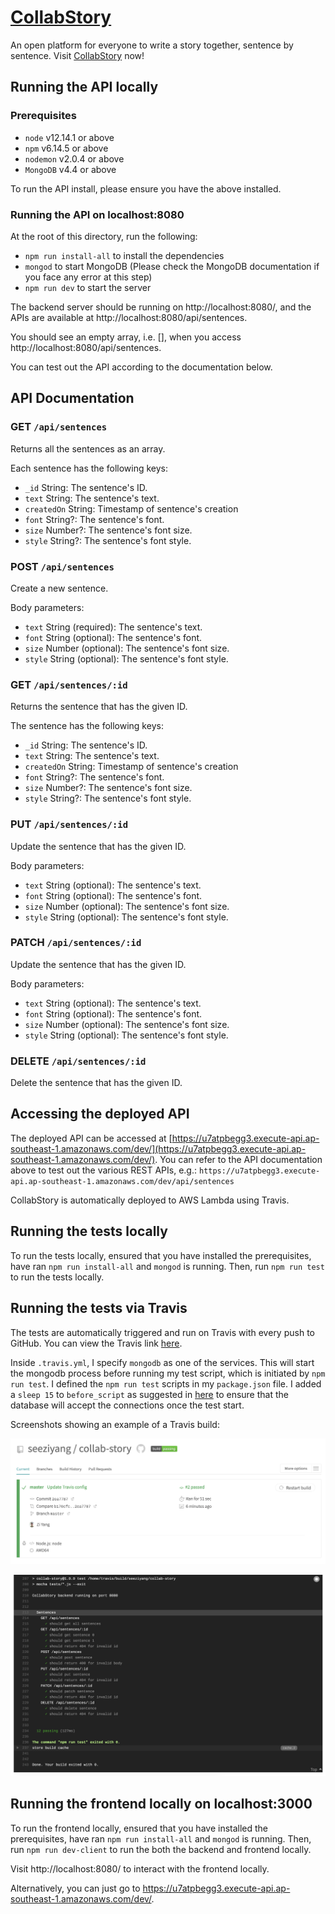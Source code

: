 # [CollabStory](https://u7atpbegg3.execute-api.ap-southeast-1.amazonaws.com/dev/)

An open platform for everyone to write a story together, sentence by sentence. Visit [CollabStory](https://u7atpbegg3.execute-api.ap-southeast-1.amazonaws.com/dev/) now!

## Running the API locally

### Prerequisites

- `node` v12.14.1 or above
- `npm` v6.14.5 or above
- `nodemon` v2.0.4 or above
- `MongoDB` v4.4 or above

To run the API install, please ensure you have the above installed.

### Running the API on localhost:8080

At the root of this directory, run the following:

- `npm run install-all` to install the dependencies
- `mongod` to start MongoDB (Please check the MongoDB documentation if you face any error at this step)
- `npm run dev` to start the server

The backend server should be running on http://localhost:8080/, and the APIs are available at http://localhost:8080/api/sentences.

You should see an empty array, i.e. [], when you access http://localhost:8080/api/sentences.

You can test out the API according to the documentation below.

## API Documentation

### GET `/api/sentences`

Returns all the sentences as an array.

Each sentence has the following keys:

- `_id` String: The sentence's ID.
- `text` String: The sentence's text.
- `createdOn` String: Timestamp of sentence's creation
- `font` String?: The sentence's font.
- `size` Number?: The sentence's font size.
- `style` String?: The sentence's font style.

### POST `/api/sentences`

Create a new sentence.

Body parameters:

- `text` String (required): The sentence's text.
- `font` String (optional): The sentence's font.
- `size` Number (optional): The sentence's font size.
- `style` String (optional): The sentence's font style.

### GET `/api/sentences/:id`

Returns the sentence that has the given ID.

The sentence has the following keys:

- `_id` String: The sentence's ID.
- `text` String: The sentence's text.
- `createdOn` String: Timestamp of sentence's creation
- `font` String?: The sentence's font.
- `size` Number?: The sentence's font size.
- `style` String?: The sentence's font style.

### PUT `/api/sentences/:id`

Update the sentence that has the given ID.

Body parameters:

- `text` String (optional): The sentence's text.
- `font` String (optional): The sentence's font.
- `size` Number (optional): The sentence's font size.
- `style` String (optional): The sentence's font style.

### PATCH `/api/sentences/:id`

Update the sentence that has the given ID.

Body parameters:

- `text` String (optional): The sentence's text.
- `font` String (optional): The sentence's font.
- `size` Number (optional): The sentence's font size.
- `style` String (optional): The sentence's font style.

### DELETE `/api/sentences/:id`

Delete the sentence that has the given ID.

## Accessing the deployed API

The deployed API can be accessed at [https://u7atpbegg3.execute-api.ap-southeast-1.amazonaws.com/dev/](https://u7atpbegg3.execute-api.ap-southeast-1.amazonaws.com/dev/).
You can refer to the API documentation above to test out the various REST APIs,
e.g.: `https://u7atpbegg3.execute-api.ap-southeast-1.amazonaws.com/dev/api/sentences`

CollabStory is automatically deployed to AWS Lambda using Travis.

## Running the tests locally

To run the tests locally, ensured that you have installed the prerequisites, have ran `npm run install-all` and `mongod` is running.
Then, run `npm run test` to run the tests locally.

## Running the tests via Travis

The tests are automatically triggered and run on Travis with every push to GitHub. You can view the Travis link [here](https://travis-ci.org/github/seeziyang/collab-story).

Inside `.travis.yml`, I specify `mongodb` as one of the services. This will start the mongodb process before running my test script, which is initiated by `npm run test`. I defined the `npm run test` scripts in my `package.json` file. I added a `sleep 15` to `before_script` as suggested in [here](https://docs.travis-ci.com/user/database-setup/#mongodb) to ensure that the database will accept the connections once the test start.

Screenshots showing an example of a Travis build:

![Travis Screenshot 1](screenshots/travis_ss_1.png)

![Travis Screenshot 2](screenshots/travis_ss_2.png)

## Running the frontend locally on localhost:3000

To run the frontend locally, ensured that you have installed the prerequisites, have ran `npm run install-all` and `mongod` is running. Then, run `npm run dev-client` to run the both the backend and frontend locally.

Visit http://localhost:8080/ to interact with the frontend locally.

Alternatively, you can just go to https://u7atpbegg3.execute-api.ap-southeast-1.amazonaws.com/dev/.
